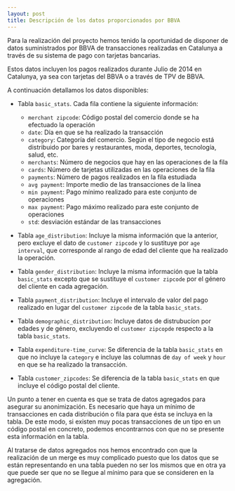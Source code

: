 ```yaml
---
layout: post
title: Descripción de los datos proporcionados por BBVA
---
```

Para la realización del proyecto hemos tenido la oportunidad de disponer de datos suministrados por BBVA de transacciones realizadas en Catalunya a través de su sistema de pago con tarjetas bancarias.

Estos datos incluyen los pagos realizados durante Julio de 2014 en Catalunya, ya sea con tarjetas del BBVA o a través de TPV de BBVA.

A continuación detallamos los datos disponibles:

- Tabla `basic_stats`. Cada fila contiene la siguiente información:
  - `merchant zipcode`: Código postal del comercio donde se ha efectuado la operación
  - `date`: Día en que se ha realizado la transacción
  - `category`: Categoría del comercio. Según el tipo de negocio está distribuido por bares y restaurantes, moda, deportes, tecnología, salud, etc.
  - `merchants`: Número de negocios que hay en las operaciones de la fila
  - `cards`: Número de tarjetas utilizadas en las operaciones de la fila
  - `payments`: Número de pagos realizados en la fila estudiada
  - `avg payment`: Importe medio de las transacciones de la línea
  - `min payment`: Pago mínimo realizado para este conjunto de operaciones
  - `max payment`: Pago máximo realizado para este conjunto de operaciones
  - `std`: desviación estándar de las transacciones

- Tabla `age_distribution`: Incluye la misma información que la anterior, pero excluye el dato de `customer zipcode` y lo sustituye por `age interval`, que corresponde al rango de edad del cliente que ha realizado la operación.

- Tabla `gender_distribution`: Incluye la misma información que la tabla `basic_stats` excepto que se sustituye el `customer zipcode` por el género del cliente en cada agregación.

- Tabla `payment_distribution`: Incluye el intervalo de valor del pago realizado en lugar del `customer zipcode` de la tabla `basic_stats`.

- Tabla `demographic_distribution`: Incluye datos de distrubucíon por edades y de género, excluyendo el `customer zipcopde` respecto a la tabla `basic_stats`.

- Tabla `expenditure-time_curve`: Se diferencia de la tabla `basic_stats` en que no incluye la `category` e incluye las columnas de `day of week` y `hour` en que se ha realizado la transacción.

- Tabla `customer_zipcodes`: Se diferencia de la tabla `basic_stats` en que incluye el código postal del cliente.

Un punto a tener en cuenta es que se trata de datos agregados para asegurar su anonimización. Es necesario que haya un mínimo de transacciones en cada distribución o fila para que ésta se incluya en la tabla. De este modo, si existen muy pocas transacciones de un tipo en un código postal en concreto, podemos encontrarnos con que no se presente esta información en la tabla.

Al tratarse de datos agregados nos hemos encontrado con que la realización de un merge es muy complicado puesto que los datos que se están representando en una tabla pueden no ser los mismos que en otra ya que puede ser que no se llegue al mínimo para que se consideren en la agregación.
